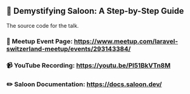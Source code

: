 ## 🤠 Demystifying Saloon: A Step-by-Step Guide

The source code for the talk.

### 🎫 Meetup Event Page: https://www.meetup.com/laravel-switzerland-meetup/events/293143384/

### 📹 YouTube Recording: https://youtu.be/Pl51BkVTn8M

### ✏️ Saloon Documentation: https://docs.saloon.dev/

